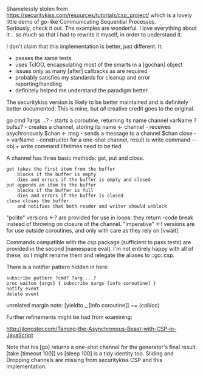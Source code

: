 Shamelessly stolen from https://securitykiss.com/resources/tutorials/csp_project/
which is a lovely little demo of go-like Communicating Sequential Processes.  
Seriously, check it out.  The examples are wonderful.  I love everything about it
.. so much so that I had to rewrite it myself, in order to understand it.

I don't claim that this implementation is better, just different.  It:

  - passes the same tests
  - uses TclOO, encapsulating most of the smarts in a [gochan] object
  - issues only as many [after] callbacks as are required
  - probably satisfies my standards for cleanup and error reporting/handling
  - definitely helped me understand the paradigm better

The securitykiss version is likely to be better maintained and is definitely
better documented.  This is mine, but *all* creative credit goes to the
original.


go cmd ?args ...?       - starts a coroutine, returning its name
channel varName ?bufsz? - creates a channel, storing its name
<- channel              - receives asychronously
$chan <- msg            - sends a message to a channel
$chan close
-> varName              - constructor for a one-shot channel, result is write command
        -- obj + write command lifetimes need to be tied

A channel has three basic methods:  get, put and close.

    get takes the first item from the buffer
        blocks if the buffer is empty
        dies and errors if the buffer is empty and closed
    put appends an item to the buffer
        blocks if the buffer is full
        dies and errors if the buffer is closed
    close closes the buffer
        and notifies that both reader and writer should unblock

"polite" versions <-? are provided for use in loops:  they return -code break instead of throwing on
closure of the channel.  "imperative" <-! versions are for use outside coroutines, and only with care
as they rely on [vwait].

Commands compatible with the csp package (sufficient to pass tests) are provided in the second 
[namespace eval].  I'm not entirely happy with all of these, so I might rename them and relegate
the aliases to ::go::csp.


There is a notifier pattern hidden in here:

    subscribe pattern ?cmd? ?arg ...?
    proc waiton {args} { subscribe $args [info coroutine] }
    notify event
    delete event

unrelated margin note: [yieldto _ [info coroutine]] ~= (call/cc)


Further refinements might be had from examining:

  http://jlongster.com/Taming-the-Asynchronous-Beast-with-CSP-in-JavaScript

Note that his [go] returns a one-shot channel for the generator's final result.
[take [timeout 100]] vs [sleep 100] is a tidy identity too.
Sliding and Dropping channels are missing from securitykiss CSP and this implementation.
